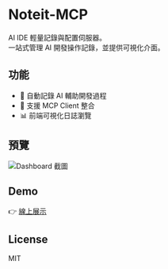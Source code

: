 # Noteit-MCP

AI IDE 輕量記錄與配置伺服器。  
一站式管理 AI 開發操作記錄，並提供可視化介面。

## 功能
- 📒 自動記錄 AI 輔助開發過程
- 🔗 支援 MCP Client 整合
- 📊 前端可視化日誌瀏覽

## 預覽
![Dashboard 截圖](./assets/dashboard.png)

## Demo
👉 [線上展示](https://noteit-mcp.com)

## License
MIT
